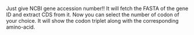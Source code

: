 Just give NCBI gene accession number!! It will fetch the FASTA of the gene ID and extract CDS from it. Now you can select the number of codon of your choice. It will show the codon triplet along with the corresponding amino-acid.
